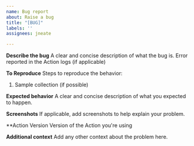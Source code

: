 ```yaml
---
name: Bug report
about: Raise a bug
title: "[BUG]"
labels: ''
assignees: jneate

---
```


**Describe the bug**
A clear and concise description of what the bug is.
Error reported in the Action logs (if applicable)

**To Reproduce**
Steps to reproduce the behavior:
1. Sample collection (if possible)

**Expected behavior**
A clear and concise description of what you expected to happen.

**Screenshots**
If applicable, add screenshots to help explain your problem.

**Action Version
Version of the Action you're using

**Additional context**
Add any other context about the problem here.
